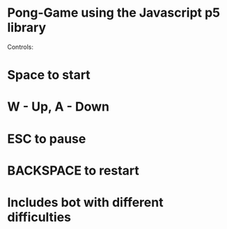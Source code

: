 # Pong-Game using the Javascript p5 library
Controls:
# Space to start
# W - Up, A - Down
# ESC to pause
# BACKSPACE to restart
# Includes bot with different difficulties
